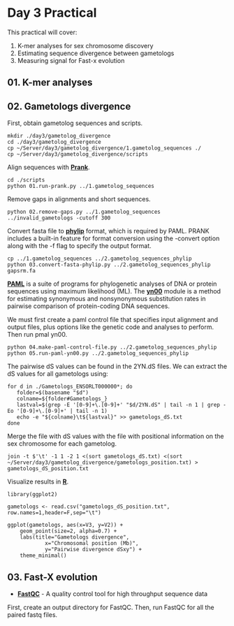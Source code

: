 # Day 3 Practical

This practical will cover:

1. K-mer analyses for sex chromosome discovery
2. Estimating sequence divergence between gametologs
3. Measuring signal for Fast-x evolution
   

## 01. K-mer analyses

## 02. Gametologs divergence

First, obtain gametolog sequences and scripts.

```
mkdir ./day3/gametolog_divergence
cd ./day3/gametolog_divergence
cp ~/Server/day3/gametolog_divergence/1.gametolog_sequences ./
cp ~/Server/day3/gametolog_divergence/scripts
```

Align sequences with **[Prank](http://wasabiapp.org/software/prank/)**.

```
cd ./scripts
python 01.run-prank.py ../1.gametolog_sequences
```

Remove gaps in alignments and short sequences.

```
python 02.remove-gaps.py ../1.gametolog_sequences ../invalid_gametologs -cutoff 300
```

Convert fasta file to **[phylip](https://www.phylo.org/index.php/help/phylip)** format, which is required by PAML. PRANK includes a built-in feature for format conversion using the -convert option along with the -f flag to specify the output format.

```
cp ../1.gametolog_sequences ../2.gametolog_sequences_phylip
python 03.convert-fasta-phylip.py ../2.gametolog_sequences_phylip gapsrm.fa
```

**[PAML](https://snoweye.github.io/phyclust/document/pamlDOC.pdf)** is a suite of programs for phylogenetic analyses of DNA or protein sequences using maximum likelihood (ML). The **[yn00]()** module is a method for estimating synonymous and nonsynonymous substitution rates in pairwise comparison of protein-coding DNA sequences. 

We must first create a paml control file that specifies input alignment and output files, plus options like the genetic code and analyses to perform. Then run pmal yn00.

```
python 04.make-paml-control-file.py ../2.gametolog_sequences_phylip
python 05.run-paml-yn00.py ../2.gametolog_sequences_phylip
```

The pairwise dS values can be found in the 2YN.dS files. We can extract the dS values for all gametologs using:

```
for d in ./Gametologs_ENSORLT000000*; do
   folder=$(basename "$d")
   colname=${folder#Gametologs_}
   lastval=$(grep -E '[0-9]+\.[0-9]+' "$d/2YN.dS" | tail -n 1 | grep -Eo '[0-9]+\.[0-9]+' | tail -n 1)
   echo -e "${colname}\t${lastval}" >> gametologs_dS.txt
done
```

Merge the file with dS values with the file with positional information on the sex chromosome for each gametolog.

```
join -t $'\t' -1 1 -2 1 <(sort gametologs_dS.txt) <(sort ~/Server/day3/gametolog_divergence/gametologs_position.txt) > gametologs_dS_position.txt
```

Visualize results in **[R](https://www.r-project.org/)**.

```
library(ggplot2)

gametologs <- read.csv("gametologs_dS_position.txt", row.names=1,header=F,sep="\t")

ggplot(gametologs, aes(x=V3, y=V2)) + 
	geom_point(size=2, alpha=0.7) +
	labs(title="Gametologs divergence",
			x="Chromosomal position (Mb)",
			y="Pairwise divergence dSxy") +
	theme_minimal()
```

## 03. Fast-X evolution





* **[FastQC](http://www.bioinformatics.babraham.ac.uk/projects/fastqc/)** - A quality control tool for high throughput sequence data

First, create an output directory for FastQC. Then, run FastQC for all the paired fastq files.

